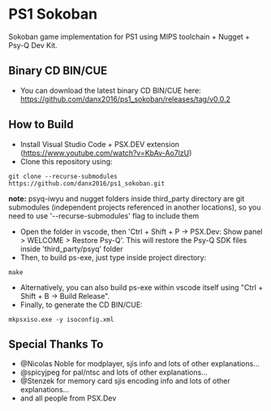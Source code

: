 # PS1 Sokoban

Sokoban game implementation for PS1 using MIPS toolchain + Nugget + Psy-Q Dev Kit.


## Binary CD BIN/CUE ##

* You can download the latest binary CD BIN/CUE here: https://github.com/danx2016/ps1_sokoban/releases/tag/v0.0.2


## How to Build ##

* Install Visual Studio Code + PSX.DEV extension (https://www.youtube.com/watch?v=KbAv-Ao7lzU)
* Clone this repository using:
```
git clone --recurse-submodules https://github.com/danx2016/ps1_sokoban.git
```
<b>note:</b> psyq-iwyu and nugget folders inside third_party directory are git submodules (independent projects referenced in another locations), so you need to use '--recurse-submodules' flag to include them 
* Open the folder in vscode, then 'Ctrl + Shift + P -> PSX.Dev: Show panel > WELCOME > Restore Psy-Q'. This will restore the Psy-Q SDK files inside 'third_party/psyq' folder
* Then, to build ps-exe, just type inside project directory:
```
make
```
* Alternatively, you can also build ps-exe within vscode itself using "Ctrl + Shift + B -> Build Release".
* Finally, to generate the CD BIN/CUE:
```
mkpsxiso.exe -y isoconfig.xml  
```


## Special Thanks To ##

* @Nicolas Noble for modplayer, sjis info and lots of other explanations...
* @spicyjpeg for pal/ntsc and lots of other explanations...
* @Stenzek for memory card sjis encoding info and lots of other explanations...
* and all people from PSX.Dev
